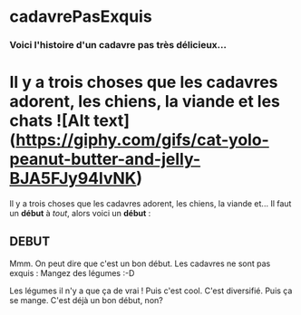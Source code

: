# cadavrePasExquis

### Voici l'histoire d'un cadavre pas très délicieux...


Il y a trois choses que les cadavres adorent, les chiens, la viande et les chats
![Alt text]
(https://giphy.com/gifs/cat-yolo-peanut-butter-and-jelly-BJA5FJy94lvNK)
=======
Il y a trois choses que les cadavres adorent, les chiens, la viande et...
Il faut un **début** à *tout*, alors voici un **début** :

## DEBUT

Mmm. On peut dire que c'est un bon début. Les cadavres ne sont pas exquis : Mangez des légumes :-D

Les légumes il n'y a que ça de vrai ! Puis c'est cool. C'est diversifié. Puis ça se mange. C'est déjà un bon début, non? 
